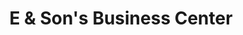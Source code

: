 ---
title: "E & Son's Business Center"
url: /monrovia/e-und-sons-business-center/
shop: Lebensmittel
---